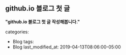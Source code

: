 ## github.io 블로그  첫 글
__"github.io 블로그 첫 글 작성해봅니다."__


categories:
  - Blog
tags:
  - Blog
last_modified_at: 2019-04-13T08:06:00-05:00
